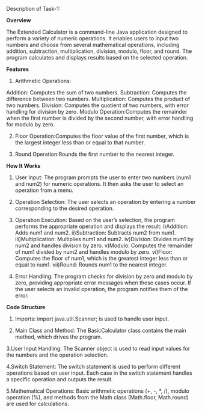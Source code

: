 Description of Task-1:

**Overview**

The Extended Calculator is a command-line Java application designed to perform a variety of numeric operations. It enables users to input two numbers and choose from several mathematical operations, including addition, subtraction, multiplication, division, modulo, floor, and round. The program calculates and displays results based on the selected operation.

**Features**

1. Arithmetic Operations:

Addition: Computes the sum of two numbers.
Subtraction: Computes the difference between two numbers.
Multiplication: Computes the product of two numbers.
Division: Computes the quotient of two numbers, with error handling for division by zero.
Modulo Operation:Computes the remainder when the first number is divided by the second number, with error handling for modulo by zero.

2. Floor Operation:Computes the floor value of the first number, which is the largest integer less than or equal to that number.

3. Round Operation:Rounds the first number to the nearest integer.


**How It Works**

1. User Input:
The program prompts the user to enter two numbers (num1 and num2) for numeric operations.
It then asks the user to select an operation from a menu.

2. Operation Selection:
The user selects an operation by entering a number corresponding to the desired operation.

3. Operation Execution:
Based on the user’s selection, the program performs the appropriate operation and displays the result:
  i)Addition: Adds num1 and num2.
  ii)Subtraction: Subtracts num2 from num1.
  iii)Multiplication: Multiplies num1 and num2.
  iv)Division: Divides num1 by num2 and handles division by zero.
  v)Modulo: Computes the remainder of num1 divided by num2 and handles modulo by zero.
  vi)Floor: Computes the floor of num1, which is the greatest integer less than or equal to num1.
  vii)Round: Rounds num1 to the nearest integer.

4. Error Handling:
The program checks for division by zero and modulo by zero, providing appropriate error messages when these cases occur.
If the user selects an invalid operation, the program notifies them of the error.


**Code Structure**

1. Imports:
import java.util.Scanner; is used to handle user input.

2. Main Class and Method:
The BasicCalculator class contains the main method, which drives the program.

3.User Input Handling:
The Scanner object is used to read input values for the numbers and the operation selection.

4.Switch Statement:
The switch statement is used to perform different operations based on user input.
Each case in the switch statement handles a specific operation and outputs the result.

5.Mathematical Operations:
Basic arithmetic operations (+, -, *, /), modulo operation (%), and methods from the Math class (Math.floor, Math.round) are used for calculations.


